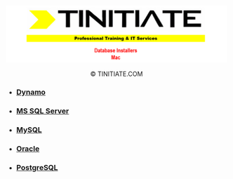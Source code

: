 ![Tinitiate Database Installers Mac Image](tinitiate_database_installers_mac.png)
<p align="center">&copy; TINITIATE.COM</p>

* ### [Dynamo](./dynamo/README.md)
* ### [MS SQL Server](./ms-sql-server/README.md)
* ### [MySQL](./mysql/README.md)
* ### [Oracle](./oracle/README.md)
* ### [PostgreSQL](./postgresql/README.md)